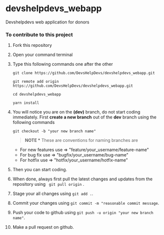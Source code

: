 # devshelpdevs_webapp
Devshelpdevs web application for donors

### To contribute to this project

1. Fork this repository
2. Open your command terminal
3. Type this following commands one after the other

    ```
    git clone https://github.com/DevsHelpDevs/devshelpdevs_webapp.git

    git remote add origin https://github.com/DevsHelpDevs/devshelpdevs_webapp.git

    cd devshelpdevs_webapp

    yarn install
    
    ```
4. You will notice you are on the __(dev)__ branch, do not start coding immediately.
	First __create a new branch__ out of the __dev__ branch using the following commands

	```
	git checkout -b "your new branch name"
	
	```

    > __NOTE *__ These are conventions for naming branches are
    - For new features use => "feature/your_username/feature-name"
    - For bug fix use => "bugfix/your_username/bug-name"
    - For hotfix use => "hotfix/your_username/hotfix-name"

5. Then you can start coding.
6. When done, always first pull the latest changes and updates from the repository using ` git pull origin` .
7. Stage your all changes using `git add .`.
8. Commit your changes using `git commit -m "reasonable commit message`.
9. Push your code to github using `git push -u origin "your new branch name"`.
10. Make a pull request on github.